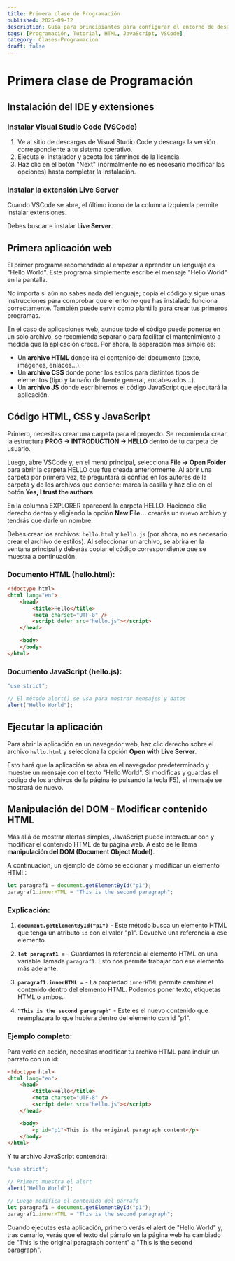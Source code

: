 ```yaml
---
title: Primera clase de Programación
published: 2025-09-12
description: Guía para principiantes para configurar el entorno de desarrollo y crear tu primera aplicación web con HTML y JavaScript.
tags: [Programación, Tutorial, HTML, JavaScript, VSCode]
category: Clases-Programacion
draft: false
---
```


# Primera clase de Programación

## Instalación del IDE y extensiones

### Instalar Visual Studio Code (VSCode)

1. Ve al sitio de descargas de Visual Studio Code y descarga la versión correspondiente a tu sistema operativo.
2. Ejecuta el instalador y acepta los términos de la licencia.
3. Haz clic en el botón "Next" (normalmente no es necesario modificar las opciones) hasta completar la instalación.

### Instalar la extensión Live Server

Cuando VSCode se abre, el último icono de la columna izquierda permite instalar extensiones.

Debes buscar e instalar **Live Server**.

## Primera aplicación web

El primer programa recomendado al empezar a aprender un lenguaje es "Hello World".
Este programa simplemente escribe el mensaje "Hello World" en la pantalla.

No importa si aún no sabes nada del lenguaje; copia el código y sigue unas instrucciones para comprobar que el entorno que has instalado funciona correctamente.
También puede servir como plantilla para crear tus primeros programas.

En el caso de aplicaciones web, aunque todo el código puede ponerse en un solo archivo, se recomienda separarlo para facilitar el mantenimiento a medida que la aplicación crece.
Por ahora, la separación más simple es:

- Un **archivo HTML** donde irá el contenido del documento (texto, imágenes, enlaces...).
- Un **archivo CSS** donde poner los estilos para distintos tipos de elementos (tipo y tamaño de fuente general, encabezados...).
- Un **archivo JS** donde escribiremos el código JavaScript que ejecutará la aplicación.

## Código HTML, CSS y JavaScript

Primero, necesitas crear una carpeta para el proyecto.
Se recomienda crear la estructura **PROG → INTRODUCTION → HELLO** dentro de tu carpeta de usuario.

Luego, abre VSCode y, en el menú principal, selecciona **File → Open Folder** para abrir la carpeta HELLO que fue creada anteriormente.
Al abrir una carpeta por primera vez, te preguntará si confías en los autores de la carpeta y de los archivos que contiene: marca la casilla y haz clic en el botón **Yes, I trust the authors**.

En la columna EXPLORER aparecerá la carpeta HELLO.
Haciendo clic derecho dentro y eligiendo la opción **New File...** crearás un nuevo archivo y tendrás que darle un nombre.

Debes crear los archivos: `hello.html` y `hello.js` (por ahora, no es necesario crear el archivo de estilos).
Al seleccionar un archivo, se abrirá en la ventana principal y deberás copiar el código correspondiente que se muestra a continuación.

### Documento HTML (hello.html):

```html
<!doctype html>
<html lang="en">
    <head>
        <title>Hello</title>
        <meta charset="UTF-8" />
        <script defer src="hello.js"></script>
    </head>

    <body>
    </body>
</html>
```

### Documento JavaScript (hello.js):

```javascript
"use strict";

// El método alert() se usa para mostrar mensajes y datos
alert("Hello World");
```

## Ejecutar la aplicación

Para abrir la aplicación en un navegador web, haz clic derecho sobre el archivo `hello.html` y selecciona la opción **Open with Live Server**.

Esto hará que la aplicación se abra en el navegador predeterminado y muestre un mensaje con el texto "Hello World".
Si modificas y guardas el código de los archivos de la página (o pulsando la tecla F5), el mensaje se mostrará de nuevo.

## Manipulación del DOM - Modificar contenido HTML

Más allá de mostrar alertas simples, JavaScript puede interactuar con y modificar el contenido HTML de tu página web. A esto se le llama **manipulación del DOM (Document Object Model)**.

A continuación, un ejemplo de cómo seleccionar y modificar un elemento HTML:

```javascript
let paragraf1 = document.getElementById("p1");
paragraf1.innerHTML = "This is the second paragraph";
```

### Explicación:

1. **`document.getElementById("p1")`** - Este método busca un elemento HTML que tenga un atributo `id` con el valor "p1". Devuelve una referencia a ese elemento.

2. **`let paragraf1 =`** - Guardamos la referencia al elemento HTML en una variable llamada `paragraf1`. Esto nos permite trabajar con ese elemento más adelante.

3. **`paragraf1.innerHTML =`** - La propiedad `innerHTML` permite cambiar el contenido dentro del elemento HTML. Podemos poner texto, etiquetas HTML o ambos.

4. **`"This is the second paragraph"`** - Este es el nuevo contenido que reemplazará lo que hubiera dentro del elemento con id "p1".

### Ejemplo completo:

Para verlo en acción, necesitas modificar tu archivo HTML para incluir un párrafo con un id:

```html
<!doctype html>
<html lang="en">
    <head>
        <title>Hello</title>
        <meta charset="UTF-8" />
        <script defer src="hello.js"></script>
    </head>

    <body>
        <p id="p1">This is the original paragraph content</p>
    </body>
</html>
```

Y tu archivo JavaScript contendrá:

```javascript
"use strict";

// Primero muestra el alert
alert("Hello World");

// Luego modifica el contenido del párrafo
let paragraf1 = document.getElementById("p1");
paragraf1.innerHTML = "This is the second paragraph";
```

Cuando ejecutes esta aplicación, primero verás el alert de "Hello World" y, tras cerrarlo, verás que el texto del párrafo en la página web ha cambiado de "This is the original paragraph content" a "This is the second paragraph".
